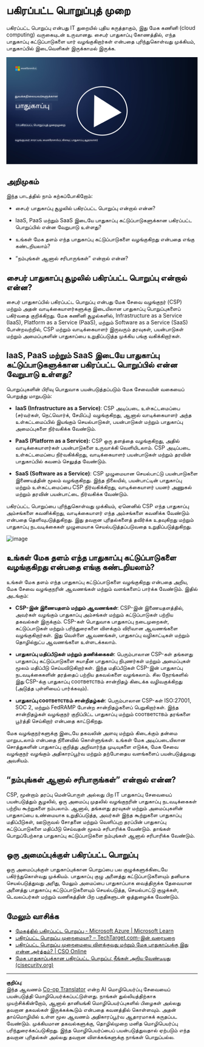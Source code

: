 <!--
CO_OP_TRANSLATOR_METADATA:
{
  "original_hash": "a48db640d80c786b928ca178c414f084",
  "translation_date": "2025-10-11T11:24:41+00:00",
  "source_file": "1.6 Shared responsibility model.md",
  "language_code": "ta"
}
-->
# பகிரப்பட்ட பொறுப்புத் முறை

பகிரப்பட்ட பொறுப்பு என்பது IT துறையில் புதிய கருத்தாகும், இது மேக கணினி (cloud computing) வருகையுடன் உருவானது. சைபர் பாதுகாப்பு கோணத்தில், எந்த பாதுகாப்பு கட்டுப்பாடுகளை யார் வழங்குகிறார்கள் என்பதை புரிந்துகொள்வது முக்கியம், பாதுகாப்பில் இடைவெளிகள் இருக்காமல் இருக்க.

[![வீடியோவைப் பாருங்கள்](../../translated_images/1-6_placeholder.e5f314ee81b946d2e99745a3aa36e96432cc432ceaf4b20df35aa84d62ce2408.ta.png)](https://learn-video.azurefd.net/vod/player?id=20bf114b-e90d-428e-ae62-81aa9e9a7175)

## அறிமுகம்

இந்த பாடத்தில் நாம் கற்கப்போகிறோம்:

 - சைபர் பாதுகாப்பு சூழலில் பகிரப்பட்ட பொறுப்பு என்றால் என்ன?
   
 - IaaS, PaaS மற்றும் SaaS இடையே பாதுகாப்பு கட்டுப்பாடுகளுக்கான 
   பகிரப்பட்ட பொறுப்பில் என்ன வேறுபாடு உள்ளது?

   

 - உங்கள் மேக தளம் எந்த பாதுகாப்பு கட்டுப்பாடுகளை வழங்குகிறது என்பதை 
   எங்கு கண்டறியலாம்?

   
 

 - “நம்புங்கள் ஆனால் சரிபாருங்கள்” என்றால் என்ன?

## சைபர் பாதுகாப்பு சூழலில் பகிரப்பட்ட பொறுப்பு என்றால் என்ன?

சைபர் பாதுகாப்பில் பகிரப்பட்ட பொறுப்பு என்பது மேக சேவை வழங்குநர் (CSP) மற்றும் அதன் வாடிக்கையாளர்களுக்கு இடையிலான பாதுகாப்பு பொறுப்புகளைப் பகிர்வதை குறிக்கிறது. மேக கணினி சூழல்களில், Infrastructure as a Service (IaaS), Platform as a Service (PaaS), மற்றும் Software as a Service (SaaS) போன்றவற்றில், CSP மற்றும் வாடிக்கையாளர் இருவரும் தரவுகள், பயன்பாடுகள் மற்றும் அமைப்புகளின் பாதுகாப்பை உறுதிப்படுத்த முக்கிய பங்கு வகிக்கிறார்கள்.

## IaaS, PaaS மற்றும் SaaS இடையே பாதுகாப்பு கட்டுப்பாடுகளுக்கான பகிரப்பட்ட பொறுப்பில் என்ன வேறுபாடு உள்ளது?

பொறுப்புகளின் பிரிவு பொதுவாக பயன்படுத்தப்படும் மேக சேவையின் வகையைப் பொறுத்து மாறுபடும்:

 - **IaaS (Infrastructure as a Service)**: CSP அடிப்படை உள்கட்டமைப்பை (சர்வர்கள், நெட்வொர்க், சேமிப்பு) வழங்குகிறது, ஆனால் வாடிக்கையாளர் அந்த உள்கட்டமைப்பில் இயங்கும் செயல்பாடுகள், பயன்பாடுகள் மற்றும் பாதுகாப்பு அமைப்புகளை நிர்வகிக்க வேண்டும்.
   
   
 - **PaaS (Platform as a Service):** CSP ஒரு தளத்தை வழங்குகிறது, அதில் வாடிக்கையாளர்கள் பயன்பாடுகளை உருவாக்கி வெளியிடலாம். CSP அடிப்படை உள்கட்டமைப்பை நிர்வகிக்கிறது, வாடிக்கையாளர் பயன்பாடுகள் மற்றும் தரவின் பாதுகாப்பில் கவனம் செலுத்த வேண்டும்.

   

 - **SaaS (Software as a Service)**: CSP முழுமையான செயல்பாட்டு பயன்பாடுகளை இணையத்தின் மூலம் வழங்குகிறது. இந்த நிலையில், பயன்பாட்டின் பாதுகாப்பு மற்றும் உள்கட்டமைப்பை CSP நிர்வகிக்கிறது, வாடிக்கையாளர் பயனர் அணுகல் மற்றும் தரவின் பயன்பாட்டை நிர்வகிக்க வேண்டும்.

பகிரப்பட்ட பொறுப்பை புரிந்துகொள்வது முக்கியம், ஏனெனில் CSP எந்த பாதுகாப்பு அம்சங்களை கவனிக்கிறது, வாடிக்கையாளர் எந்த அம்சங்களை கவனிக்க வேண்டும் என்பதை தெளிவுபடுத்துகிறது. இது தவறான புரிதல்களைத் தவிர்க்க உதவுகிறது மற்றும் பாதுகாப்பு நடவடிக்கைகள் முழுமையாக செயல்படுத்தப்படுவதை உறுதிப்படுத்துகிறது.

![image](https://github.com/microsoft/Security-101/assets/139931591/7229a633-ec03-44d3-aa74-6c9810f5c47b)

## உங்கள் மேக தளம் எந்த பாதுகாப்பு கட்டுப்பாடுகளை வழங்குகிறது என்பதை எங்கு கண்டறியலாம்?

உங்கள் மேக தளம் எந்த பாதுகாப்பு கட்டுப்பாடுகளை வழங்குகிறது என்பதை அறிய, மேக சேவை வழங்குநரின் ஆவணங்கள் மற்றும் வளங்களைப் பார்க்க வேண்டும். இதில் அடங்கும்:

 - **CSP-இன் இணையதளம் மற்றும் ஆவணங்கள்**: CSP-இன் இணையதளத்தில், அவர்கள் வழங்கும் பாதுகாப்பு அம்சங்கள் மற்றும் கட்டுப்பாடுகள் பற்றிய தகவல்கள் இருக்கும். CSP-கள் பொதுவாக பாதுகாப்பு நடைமுறைகள், கட்டுப்பாடுகள் மற்றும் பரிந்துரைகளை விளக்கும் விரிவான ஆவணங்களை வழங்குகிறார்கள். இது வெள்ளை ஆவணங்கள், பாதுகாப்பு வழிகாட்டிகள் மற்றும் தொழில்நுட்ப ஆவணங்களை உள்ளடக்கலாம்.
   
 - **பாதுகாப்பு மதிப்பீடுகள் மற்றும் தணிக்கைகள்**: பெரும்பாலான CSP-கள் தங்களது பாதுகாப்பு கட்டுப்பாடுகளை சுயாதீன பாதுகாப்பு நிபுணர்கள் மற்றும் அமைப்புகள் மூலம் மதிப்பீடு செய்யவிடுகிறார்கள். இந்த மதிப்பீடுகள் CSP-இன் பாதுகாப்பு நடவடிக்கைகளின் தரத்தைப் பற்றிய தகவல்களை வழங்கலாம். சில நேரங்களில் இது CSP-க்கு பாதுகாப்பு соответствம் சான்றிதழ் கிடைக்க வழிவகுக்கிறது (அடுத்த புள்ளியைப் பார்க்கவும்).
 - **பாதுகாப்பு соответствம் சான்றிதழ்கள்**: பெரும்பாலான CSP-கள் ISO:27001, SOC 2, மற்றும் FedRAMP போன்ற சான்றிதழ்களைப் பெறுகிறார்கள். இந்த சான்றிதழ்கள் வழங்குநர் குறிப்பிட்ட பாதுகாப்பு மற்றும் соответствம் தரங்களை பூர்த்தி செய்கிறார் என்பதை காட்டுகிறது.

மேக வழங்குநர்களுக்கு இடையே தகவலின் அளவு மற்றும் கிடைக்கும் தன்மை மாறுபடலாம் என்பதை நினைவில் கொள்ளுங்கள். உங்கள் மேக அடிப்படையிலான சொத்துகளின் பாதுகாப்பு குறித்து அறிவார்ந்த முடிவுகளை எடுக்க, மேக சேவை வழங்குநர் வழங்கும் அதிகாரப்பூர்வ மற்றும் தற்போதைய வளங்களைப் பயன்படுத்துவது அவசியம்.

## “நம்புங்கள் ஆனால் சரிபாருங்கள்” என்றால் என்ன?

CSP, மூன்றாம் தரப்பு மென்பொருள் அல்லது பிற IT பாதுகாப்பு சேவையைப் பயன்படுத்தும் சூழலில், ஒரு அமைப்பு முதலில் வழங்குநரின் பாதுகாப்பு நடவடிக்கைகள் பற்றிய கூற்றுகளை நம்பலாம். ஆனால், தங்களது தரவுகள் மற்றும் அமைப்புகளின் பாதுகாப்பை உண்மையாக உறுதிப்படுத்த, அவர்கள் இந்த கூற்றுகளை பாதுகாப்பு மதிப்பீடுகள், ஊடுருவல் சோதனை மற்றும் வெளிப்புற தரப்பின் பாதுகாப்பு கட்டுப்பாடுகளை மதிப்பீடு செய்வதன் மூலம் சரிபாரிக்க வேண்டும். தாங்கள் பொறுப்பேற்காத பாதுகாப்பு கட்டுப்பாடுகளை நம்புங்கள் ஆனால் சரிபாரிக்க வேண்டும்.

## ஒரு அமைப்புக்குள் பகிரப்பட்ட பொறுப்பு
ஒரு அமைப்புக்குள் பாதுகாப்புக்கான பொறுப்பை பல குழுக்களுக்கிடையே பகிர்ந்துகொள்வது முக்கியம். பாதுகாப்பு குழு அனைத்து கட்டுப்பாடுகளையும் தனியாக செயல்படுத்துவது அரிது, மேலும் அமைப்பை பாதுகாப்பாக வைத்திருக்க தேவையான அனைத்து பாதுகாப்பு கட்டுப்பாடுகளையும் செயல்படுத்த, செயல்பாட்டு குழுக்கள், டெவலப்பர்கள் மற்றும் வணிகத்தின் பிற பகுதிகளுடன் ஒத்துழைக்க வேண்டும்.

## மேலும் வாசிக்க
- [மேகத்தில் பகிரப்பட்ட பொறுப்பு - Microsoft Azure | Microsoft Learn](https://learn.microsoft.com/azure/security/fundamentals/shared-responsibility?WT.mc_id=academic-96948-sayoung)
- [பகிரப்பட்ட பொறுப்பு முறைமையா? – TechTarget.com-இன் வரையறை](https://www.techtarget.com/searchcloudcomputing/definition/shared-responsibility-model)
- [பகிரப்பட்ட பொறுப்பு முறைமையை விளக்குவது மற்றும் மேக பாதுகாப்புக்கு இது என்ன அர்த்தம்? | CSO Online](https://www.csoonline.com/article/570779/the-shared-responsibility-model-explained-and-what-it-means-for-cloud-security.html)
- [மேக பாதுகாப்புக்கான பகிரப்பட்ட பொறுப்பு: நீங்கள் அறிய வேண்டியது (cisecurity.org)](https://www.cisecurity.org/insights/blog/shared-responsibility-cloud-security-what-you-need-to-know)

---

**குறிப்பு**:  
இந்த ஆவணம் [Co-op Translator](https://github.com/Azure/co-op-translator) என்ற AI மொழிபெயர்ப்பு சேவையைப் பயன்படுத்தி மொழிபெயர்க்கப்பட்டுள்ளது. நாங்கள் துல்லியத்திற்காக முயற்சிக்கின்றோம், ஆனால் தானியங்கி மொழிபெயர்ப்புகளில் பிழைகள் அல்லது தவறான தகவல்கள் இருக்கக்கூடும் என்பதை கவனத்தில் கொள்ளவும். அதன் தாய்மொழியில் உள்ள மூல ஆவணம் அதிகாரப்பூர்வ ஆதாரமாகக் கருதப்பட வேண்டும். முக்கியமான தகவல்களுக்கு, தொழில்முறை மனித மொழிபெயர்ப்பு பரிந்துரைக்கப்படுகிறது. இந்த மொழிபெயர்ப்பைப் பயன்படுத்துவதால் ஏற்படும் எந்த தவறான புரிதல்கள் அல்லது தவறான விளக்கங்களுக்கு நாங்கள் பொறுப்பல்ல.